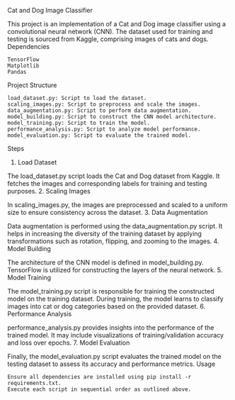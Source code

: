 Cat and Dog Image Classifier

This project is an implementation of a Cat and Dog image classifier using a convolutional neural network (CNN). The dataset used for training and testing is sourced from Kaggle, comprising images of cats and dogs.
Dependencies

    TensorFlow
    Matplotlib
    Pandas

Project Structure

    load_dataset.py: Script to load the dataset.
    scaling_images.py: Script to preprocess and scale the images.
    data_augmentation.py: Script to perform data augmentation.
    model_building.py: Script to construct the CNN model architecture.
    model_training.py: Script to train the model.
    performance_analysis.py: Script to analyze model performance.
    model_evaluation.py: Script to evaluate the trained model.

Steps
1. Load Dataset

The load_dataset.py script loads the Cat and Dog dataset from Kaggle. It fetches the images and corresponding labels for training and testing purposes.
2. Scaling Images

In scaling_images.py, the images are preprocessed and scaled to a uniform size to ensure consistency across the dataset.
3. Data Augmentation

Data augmentation is performed using the data_augmentation.py script. It helps in increasing the diversity of the training dataset by applying transformations such as rotation, flipping, and zooming to the images.
4. Model Building

The architecture of the CNN model is defined in model_building.py. TensorFlow is utilized for constructing the layers of the neural network.
5. Model Training

The model_training.py script is responsible for training the constructed model on the training dataset. During training, the model learns to classify images into cat or dog categories based on the provided dataset.
6. Performance Analysis

performance_analysis.py provides insights into the performance of the trained model. It may include visualizations of training/validation accuracy and loss over epochs.
7. Model Evaluation

Finally, the model_evaluation.py script evaluates the trained model on the testing dataset to assess its accuracy and performance metrics.
Usage

    Ensure all dependencies are installed using pip install -r requirements.txt.
    Execute each script in sequential order as outlined above.
